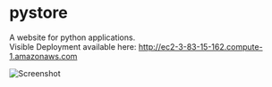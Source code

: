# pystore
A website for python applications.
</br>
Visible Deployment available here: http://ec2-3-83-15-162.compute-1.amazonaws.com

![Screenshot](S1.svg)
